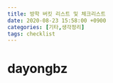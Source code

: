 ```yaml
---
title: 방학 버킷 리스트 및 체크리스트
date: 2020-08-23 15:58:00 +0900
categories: [기타,생각정리]
tags: checklist
---
```


# dayongbz